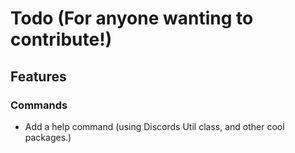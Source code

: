 # Todo (For anyone wanting to contribute!)

## Features

### Commands

- Add a help command (using Discords Util class, and other cool packages.)
